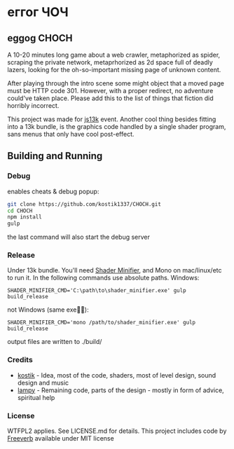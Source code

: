 # еггог ЧОЧ 
## eggog CHOCH

A 10-20 minutes long game about a web crawler, metaphorized as spider, scraping the private network, metaprhorized as 2d space full of deadly lazers, looking for the oh-so-important missing page of unknown content.

After playing through the intro scene some might object that a moved page must be HTTP code 301. However, with a proper redirect, no adventure could've taken place. Please add this to the list of things that fiction did horribly incorrect.

This project was made for [js13k](https://js13kgames.com) event. Another cool thing besides fitting into a 13k bundle, is the graphics code handled by a single shader program, sans menus that only have cool post-effect.

## Building and Running
### Debug
enables cheats & debug popup:
```sh
git clone https://github.com/kostik1337/CHOCH.git
cd CHOCH
npm install
gulp
```
the last command will also start the debug server

### Release 
Under 13k bundle. You'll need [Shader Minifier](http://www.ctrl-alt-test.fr/glsl-minifier/), and Mono on mac/linux/etc to run it. In the following commands use absolute paths.
Windows:
```
SHADER_MINIFIER_CMD='C:\path\to\shader_minifier.exe' gulp build_release
```
not Windows (same exe🤷‍♀️):
```
SHADER_MINIFIER_CMD='mono /path/to/shader_minifier.exe' gulp build_release
```
output files are written to ./build/

### Credits
- [kostik](https://twitter.com/kostik13337) - Idea, most of the code, shaders, most of level design, sound design and music
- [lampy](https://twitter.com/lampysprites) - Remaining code, parts of the design - mostly in form of advice, spiritual help

### License
WTFPL2 applies. See LICENSE.md for details.
This project includes code by [Freeverb](https://github.com/mmckegg/freeverb) available under MIT license
